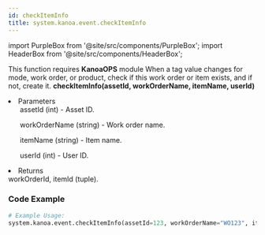 ```yaml
---
id: checkItemInfo
title: system.kanoa.event.checkItemInfo
---
```


import PurpleBox from '@site/src/components/PurpleBox';
import HeaderBox from '@site/src/components/HeaderBox';

<PurpleBox>This function requires <b>KanoaOPS</b> module</PurpleBox>
<HeaderBox header="Description">
    When a tag value changes for mode, work order, or product, check if this work order or item exists, and if not, create it.
</HeaderBox>
<HeaderBox header="Syntax">
    <b>checkItemInfo(assetId, workOrderName, itemName, userId)</b>
    <li>Parameters <br />
        <ul>assetId (int) - Asset ID.</ul>
        <ul>workOrderName (string) - Work order name.</ul>
        <ul>itemName (string) - Item name.</ul>
        <ul>userId (int) - User ID.</ul>
    </li>
    <li>Returns <br />
        workOrderId, itemId (tuple).
    </li>
</HeaderBox>

### Code Example

```python
# Example Usage:
system.kanoa.event.checkItemInfo(assetId=123, workOrderName="WO123", itemName="ItemXYZ", userId=999)

